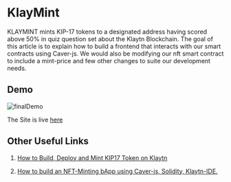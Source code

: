 # KlayMint

KLAYMINT mints KIP-17 tokens to a designated address having scored above 50% in quiz question set about the Klaytn Blockchain. The goal of this article is to explain how to build a frontend that interacts with our smart contracts using Caver-js. We would also be modifying our nft smart contract to include a mint-price and few other changes to suite our development needs.

## Demo 

![finalDemo](https://user-images.githubusercontent.com/72970379/176818365-24bfe292-29ac-411b-afbf-b299fac7cbcb.gif)

The Site is live [here](https://klaymint.netlify.app/)

## Other Useful Links

1. [How to Build, Deploy and Mint KIP17 Token on Klaytn](https://oxpampam.hashnode.dev/build-deploy-and-mint-kip17-token-on-klaytn)

2. [How to build an NFT-Minting bApp  using Caver-js, Solidity, Klaytn-IDE.](https://oxpampam.hashnode.dev/how-to-build-an-nft-minting-bapp-using-caver-js-solidity-klaytn-ide)

